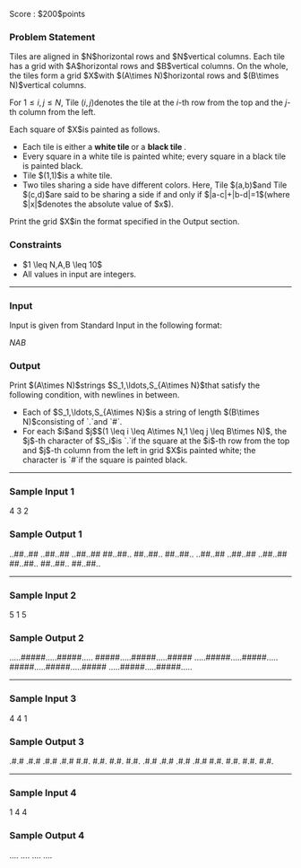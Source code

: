 
<div>

<span>

<span>

<p>
Score : $200$points
</p>

<div>

<section>

### **Problem Statement**

<p>
Tiles are aligned in $N$horizontal rows and $N$vertical columns.  Each tile has a grid with $A$horizontal rows and $B$vertical columns.  On the whole, the tiles form a grid $X$with $(A\times N)$horizontal rows and $(B\times N)$vertical columns.

For $1\leq i,j \leq N$, Tile $(i,j)$denotes the tile at the $i$-th row from the top and the $j$-th column from the left.
</p>

<p>
Each square of $X$is painted as follows.  
</p>

<ul>

<li>
Each tile is either a 
<strong>
white tile
</strong>
or a 
<strong>
black tile
</strong>
.
</li>

<li>
Every square in a white tile is painted white; every square in a black tile is painted black.
</li>

<li>
Tile $(1,1)$is a white tile.
</li>

<li>
Two tiles sharing a side have different colors.  Here, Tile $(a,b)$and Tile $(c,d)$are said to be sharing a side if and only if $|a-c|+|b-d|=1$(where $|x|$denotes the absolute value of $x$).
</li>

</ul>

<p>
Print the grid $X$in the format specified in the Output section.
</p>

</section>

</div>

<div>

<section>

### **Constraints**

<ul>

<li>
$1 \leq N,A,B \leq 10$
</li>

<li>
All values in input are integers.
</li>

</ul>

</section>

</div>

---

<div>

<div>

<section>

### **Input**

<p>
Input is given from Standard Input in the following format:
</p>

<div>

$N$$A$$B$
</div>

</section>

</div>

<div>

<section>

### **Output**

<p>
Print $(A\times N)$strings $S_1,\ldots,S_{A\times N}$that satisfy the following condition, with newlines in between.
</p>

<ul>

<li>
Each of $S_1,\ldots,S_{A\times N}$is a string of length $(B\times N)$consisting of `.`and `#`.
</li>

<li>
For each $i$and $j$$(1 \leq i \leq A\times N,1 \leq j \leq B\times N)$, the $j$-th character of $S_i$is `.`if the square at the $i$-th row from the top and $j$-th column from the left in grid $X$is painted white; the character is `#`if the square is painted black.
</li>

</ul>

</section>

</div>

</div>

---

<div>

<section>

### **Sample Input 1**

<div>

4 3 2

</div>

</section>

</div>

<div>

<section>

### **Sample Output 1**

<div>

..##..##
..##..##
..##..##
##..##..
##..##..
##..##..
..##..##
..##..##
..##..##
##..##..
##..##..
##..##..

</div>

</section>

</div>

---

<div>

<section>

### **Sample Input 2**

<div>

5 1 5

</div>

</section>

</div>

<div>

<section>

### **Sample Output 2**

<div>

.....#####.....#####.....
#####.....#####.....#####
.....#####.....#####.....
#####.....#####.....#####
.....#####.....#####.....

</div>

</section>

</div>

---

<div>

<section>

### **Sample Input 3**

<div>

4 4 1

</div>

</section>

</div>

<div>

<section>

### **Sample Output 3**

<div>

.#.#
.#.#
.#.#
.#.#
#.#.
#.#.
#.#.
#.#.
.#.#
.#.#
.#.#
.#.#
#.#.
#.#.
#.#.
#.#.

</div>

</section>

</div>

---

<div>

<section>

### **Sample Input 4**

<div>

1 4 4

</div>

</section>

</div>

<div>

<section>

### **Sample Output 4**

<div>

....
....
....
....

</div>

</section>

</div>

</span>

</span>

</div>
